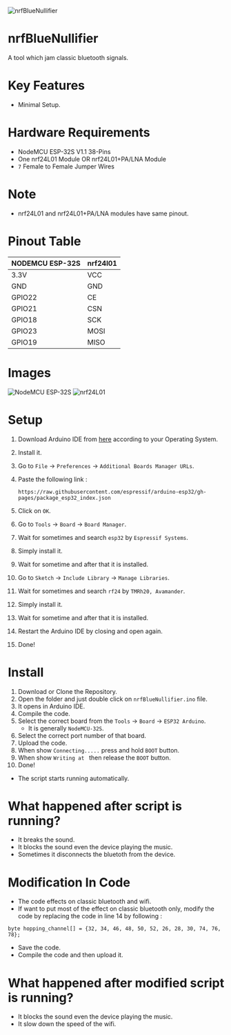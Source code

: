 ![nrfBlueNullifier](https://github.com/user-attachments/assets/88434037-27e6-4874-9e59-be4a89456f3f)

# nrfBlueNullifier
A tool which jam classic bluetooth signals.

# Key Features
- Minimal Setup.

# Hardware Requirements
- NodeMCU ESP-32S V1.1 38-Pins
- One nrf24L01 Module OR nrf24L01+PA/LNA Module
- `7` Female to Female Jumper Wires

# Note
- nrf24L01 and nrf24L01+PA/LNA modules have same pinout.

# Pinout Table
| NODEMCU ESP-32S | nrf24l01 |
|-----------------|----------|
| 3.3V            | VCC      |
| GND             | GND      |
| GPIO22          | CE       |
| GPIO21          | CSN      |
| GPIO18          | SCK      |
| GPIO23          | MOSI     |
| GPIO19          | MISO     |

# Images
![NodeMCU ESP-32S](https://github.com/user-attachments/assets/b790a39f-dae6-4087-a740-148f6b272aa4)
![nrf24L01](https://github.com/user-attachments/assets/706db436-8ce3-431d-8b0e-51e8936e28ff)

# Setup
1. Download Arduino IDE from [here](https://www.arduino.cc/en/software) according to your Operating System.
2. Install it.
3. Go to `File` → `Preferences` → `Additional Boards Manager URLs`.
4. Paste the following link :
   
   ```
   https://raw.githubusercontent.com/espressif/arduino-esp32/gh-pages/package_esp32_index.json
   ```
5. Click on `OK`.
6. Go to `Tools` → `Board` → `Board Manager`.
7. Wait for sometimes and search `esp32` by `Espressif Systems`.
8. Simply install it.
9. Wait for sometime and after that it is installed.
10. Go to `Sketch` → `Include Library` → `Manage Libraries`.
11. Wait for sometimes and search `rf24` by `TMRh20, Avamander`.
12. Simply install it.
13. Wait for sometime and after that it is installed.
14. Restart the Arduino IDE by closing and open again.
15. Done!

# Install
1. Download or Clone the Repository.
2. Open the folder and just double click on `nrfBlueNullifier.ino` file.
3. It opens in Arduino IDE.
4. Compile the code.
5. Select the correct board from the `Tools` → `Board` → `ESP32 Arduino`.
   - It is generally `NodeMCU-32S`.
6. Select the correct port number of that board.
7. Upload the code.
8. When show `Connecting.....` press and hold `BOOT` button.
9. When show `Writing at ` then release the `BOOT` button.
10. Done!
   - The script starts running automatically.

# What happened after script is running?
- It breaks the sound.
- It blocks the sound even the device playing the music.
- Sometimes it disconnects the bluetoth from the device.

# Modification In Code
- The code effects on classic bluetooth and wifi.
- If want to put most of the effect on classic bluetooth only, modify the code by replacing the code in line 14 by following :
```
byte hopping_channel[] = {32, 34, 46, 48, 50, 52, 26, 28, 30, 74, 76, 78};
```
- Save the code.
- Compile the code and then upload it.

# What happened after modified script is running?
- It blocks the sound even the device playing the music.
- It slow down the speed of the wifi.
